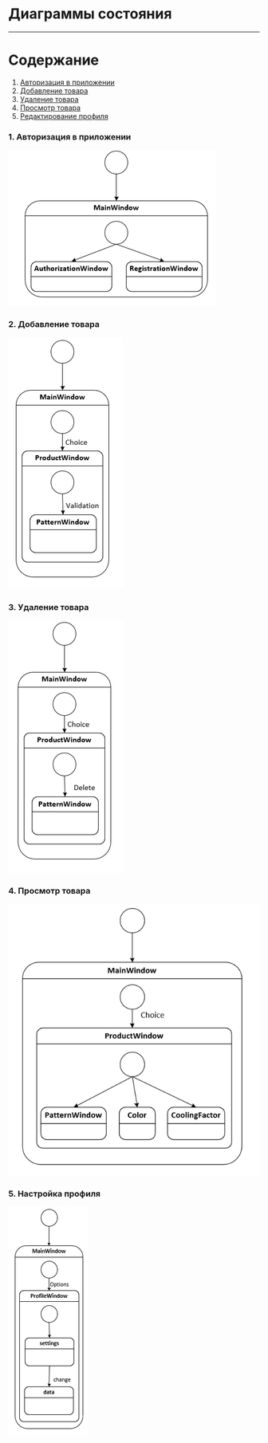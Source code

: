 # Диаграммы состояния
---

# Содержание
1. [Авторизация в приложении](#1)
2. [Добавление товара](#2)
3. [Удаление товара](#3)
4. [Просмотр товара](#4)
5. [Редактирование профиля](#5)


### 1. Авторизация в приложении<a name="1"></a>

<img src="images/AuthorizationState.png" align="margin-left" alt="Авторизация">

### 2. Добавление товара<a name="2"></a>

<img src="images/AddProductState.png" align="margin-left" alt="Добавление">
  
### 3. Удаление товара<a name="3"></a>

<img src="images/DeleteProductState.png" align="margin-left" alt="Удаление">

### 4. Просмотр товара<a name="4"></a>

<img src="images/BrowsingProductState.png" align="margin-left" alt="Просмотр">

### 5. Настройка профиля<a name="5"></a>

<img src="images/EditProfileState.png" align="margin-left" alt="Редактирование">
